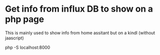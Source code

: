 # Get info from influx DB to show on a php page

This is mainly used to show info from home assitant but on a kindl (without jaascript)

php -S localhost:8000